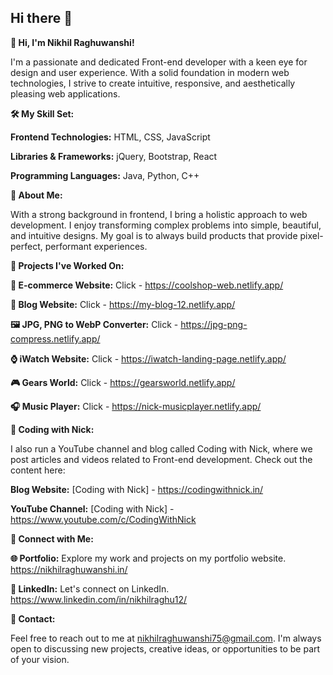 ## Hi there 👋



<!--
**nikhilraghu/nikhilraghu** is a ✨ _special_ ✨ repository because its `README.md` (this file) appears on your GitHub profile.

Here are some ideas to get you started:

- 🔭 I’m currently working on ...
- 🌱 I’m currently learning ...
- 👯 I’m looking to collaborate on ...
- 🤔 I’m looking for help with ...
- 💬 Ask me about ...
- 📫 How to reach me: ...
- 😄 Pronouns: ..

-->



**👋 Hi, I'm Nikhil Raghuwanshi!**

I'm a passionate and dedicated Front-end developer with a keen eye for design and user experience. With a solid foundation in modern web technologies, I strive to create intuitive, responsive, and aesthetically pleasing web applications.


**🛠️ My Skill Set:**

**Frontend Technologies:** HTML, CSS, JavaScript

**Libraries & Frameworks:** jQuery, Bootstrap, React

**Programming Languages:** Java, Python, C++


**🌟 About Me:**

With a strong background in frontend, I bring a holistic approach to web development. I enjoy transforming complex problems into simple, beautiful, and intuitive designs. My goal is to always build products that provide pixel-perfect, performant experiences.


**💼 Projects I've Worked On:**

**🛒 E-commerce Website:**  Click - https://coolshop-web.netlify.app/

**📝 Blog Website:** Click - https://my-blog-12.netlify.app/

**🖼️ JPG, PNG to WebP Converter:** Click - https://jpg-png-compress.netlify.app/

**⌚ iWatch Website:** Click - https://iwatch-landing-page.netlify.app/

**🎮 Gears World:** Click - https://gearsworld.netlify.app/

**🎧 Music Player:** Click - https://nick-musicplayer.netlify.app/


**🎥 Coding with Nick:**

I also run a YouTube channel and blog called Coding with Nick, where we post articles and videos related to Front-end development. Check out the content here:

**Blog Website:** [Coding with Nick] - https://codingwithnick.in/

**YouTube Channel:** [Coding with Nick] - https://www.youtube.com/c/CodingWithNick

 
**🔗 Connect with Me:**

**🌐 Portfolio:** Explore my work and projects on my portfolio website. https://nikhilraghuwanshi.in/

**💼 LinkedIn:** Let's connect on LinkedIn. https://www.linkedin.com/in/nikhilraghu12/


**📧 Contact:**

Feel free to reach out to me at nikhilraghuwanshi75@gmail.com. I'm always open to discussing new projects, creative ideas, or opportunities to be part of your vision.
